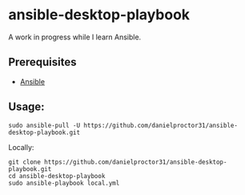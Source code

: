 # ansible-desktop-playbook

A work in progress while I learn Ansible.

## Prerequisites

- [Ansible](https://www.ansible.com/)

## Usage:
```
sudo ansible-pull -U https://github.com/danielproctor31/ansible-desktop-playbook.git
```

Locally:
```
git clone https://github.com/danielproctor31/ansible-desktop-playbook.git
cd ansible-desktop-playbook
sudo ansible-playbook local.yml
```

